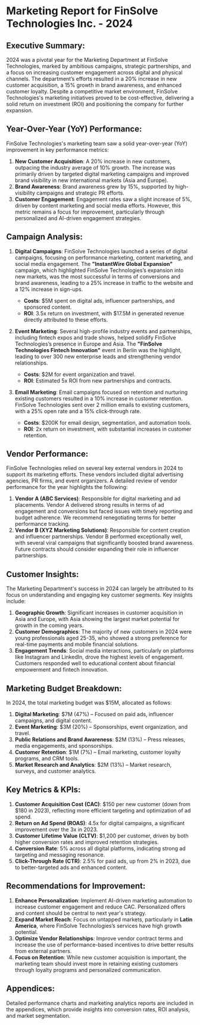 # Marketing Report for FinSolve Technologies Inc. - 2024

Executive Summary:
-------------------------------------------
2024 was a pivotal year for the Marketing Department at FinSolve Technologies, marked by ambitious campaigns, strategic partnerships, and a focus on increasing customer engagement across digital and physical channels. The department’s efforts resulted in a 20% increase in new customer acquisition, a 15% growth in brand awareness, and enhanced customer loyalty. Despite a competitive market environment, FinSolve Technologies's marketing initiatives proved to be cost-effective, delivering a solid return on investment (ROI) and positioning the company for further expansion.

Year-Over-Year (YoY) Performance:
-------------------------------------------
FinSolve Technologies's marketing team saw a solid year-over-year (YoY) improvement in key performance metrics:
1. **New Customer Acquisition**: A 20% increase in new customers, outpacing the industry average of 10% growth. The increase was primarily driven by targeted digital marketing campaigns and improved brand visibility in new international markets (Asia and Europe).
2. **Brand Awareness**: Brand awareness grew by 15%, supported by high-visibility campaigns and strategic PR efforts.
3. **Customer Engagement**: Engagement rates saw a slight increase of 5%, driven by content marketing and social media efforts. However, this metric remains a focus for improvement, particularly through personalized and AI-driven engagement strategies.

Campaign Analysis:
-------------------------------------------
1. **Digital Campaigns**: FinSolve Technologies launched a series of digital campaigns, focusing on performance marketing, content marketing, and social media engagement. The **"InstantWire Global Expansion"** campaign, which highlighted FinSolve Technologies’s expansion into new markets, was the most successful in terms of conversions and brand awareness, leading to a 25% increase in traffic to the website and a 12% increase in sign-ups.
   - **Costs**: $5M spent on digital ads, influencer partnerships, and sponsored content.
   - **ROI**: 3.5x return on investment, with $17.5M in generated revenue directly attributed to these efforts.

2. **Event Marketing**: Several high-profile industry events and partnerships, including fintech expos and trade shows, helped solidify FinSolve Technologies’s presence in Europe and Asia. The **"FinSolve Technologies Fintech Innovation"** event in Berlin was the highlight, leading to over 300 new enterprise leads and strengthening vendor relationships.
   - **Costs**: $2M for event organization and travel.
   - **ROI**: Estimated 5x ROI from new partnerships and contracts.

3. **Email Marketing**: Email campaigns focused on retention and nurturing existing customers resulted in a 10% increase in customer retention. FinSolve Technologies sent over 2 million emails to existing customers, with a 25% open rate and a 15% click-through rate.
   - **Costs**: $200K for email design, segmentation, and automation tools.
   - **ROI**: 2x return on investment, with substantial increases in customer retention.

Vendor Performance:
-------------------------------------------
FinSolve Technologies relied on several key external vendors in 2024 to support its marketing efforts. These vendors included digital advertising agencies, PR firms, and event organizers. A detailed review of vendor performance for the year highlights the following:

1. **Vendor A (ABC Services)**: Responsible for digital marketing and ad placements. Vendor A delivered strong results in terms of ad engagement and conversions but faced issues with timely reporting and budget adherence. We recommend renegotiating terms for better performance tracking.
2. **Vendor B (XYZ Marketing Solutions)**: Responsible for content creation and influencer partnerships. Vendor B performed exceptionally well, with several viral campaigns that significantly boosted brand awareness. Future contracts should consider expanding their role in influencer partnerships.

Customer Insights:
-------------------------------------------
The Marketing Department's success in 2024 can largely be attributed to its focus on understanding and engaging key customer segments. Key insights include:

1. **Geographic Growth**: Significant increases in customer acquisition in Asia and Europe, with Asia showing the largest market potential for growth in the coming years.
2. **Customer Demographics**: The majority of new customers in 2024 were young professionals aged 25-35, who showed a strong preference for real-time payments and mobile financial solutions.
3. **Engagement Trends**: Social media interactions, particularly on platforms like Instagram and LinkedIn, drove the highest levels of engagement. Customers responded well to educational content about financial empowerment and fintech innovation.

Marketing Budget Breakdown:
-------------------------------------------
In 2024, the total marketing budget was $15M, allocated as follows:

1. **Digital Marketing**: $7M (47%) – Focused on paid ads, influencer campaigns, and digital content.
2. **Event Marketing**: $3M (20%) – Sponsorships, event organization, and travel.
3. **Public Relations and Brand Awareness**: $2M (13%) – Press releases, media engagements, and sponsorships.
4. **Customer Retention**: $1M (7%) – Email marketing, customer loyalty programs, and CRM tools.
5. **Market Research and Analytics**: $2M (13%) – Market research, surveys, and customer analytics.

Key Metrics & KPIs:
-------------------------------------------
1. **Customer Acquisition Cost (CAC)**: $150 per new customer (down from $180 in 2023), reflecting more efficient targeting and optimization of ad spend.
2. **Return on Ad Spend (ROAS)**: 4.5x for digital campaigns, a significant improvement over the 3x in 2023.
3. **Customer Lifetime Value (CLTV)**: $1,200 per customer, driven by both higher conversion rates and improved retention strategies.
4. **Conversion Rate**: 5% across all digital platforms, indicating strong ad targeting and messaging resonance.
5. **Click-Through Rate (CTR)**: 2.5% for paid ads, up from 2% in 2023, due to better-targeted ads and enhanced content.

Recommendations for Improvement:
-------------------------------------------
1. **Enhance Personalization**: Implement AI-driven marketing automation to increase customer engagement and reduce CAC. Personalized offers and content should be central to next year's strategy.
2. **Expand Market Reach**: Focus on untapped markets, particularly in **Latin America**, where FinSolve Technologies’s services have high growth potential.
3. **Optimize Vendor Relationships**: Improve vendor contract terms and increase the use of performance-based incentives to drive better results from external partners.
4. **Focus on Retention**: While new customer acquisition is important, the marketing team should invest more in retaining existing customers through loyalty programs and personalized communication.

Appendices:
-------------------------------------------
Detailed performance charts and marketing analytics reports are included in the appendices, which provide insights into conversion rates, ROI analysis, and market segmentation.